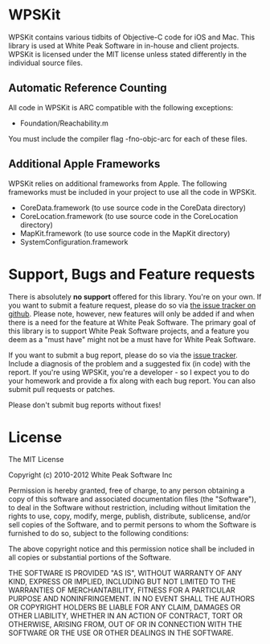 # WPSKit

WPSKit contains various tidbits of Objective-C code for iOS and Mac. This library is used at White Peak Software in in-house and client projects. WPSKit is licensed under the MIT license unless stated differently in the individual source files.

## Automatic Reference Counting

All code in WPSKit is ARC compatible with the following exceptions:

- Foundation/Reachability.m

You must include the compiler flag -fno-objc-arc for each of these files.

## Additional Apple Frameworks

WPSKit relies on additional frameworks from Apple. The following frameworks must be included in your project to use all the code in WPSKit.

- CoreData.framework (to use source code in the CoreData directory)
- CoreLocation.framework (to use source code in the CoreLocation directory) 
- MapKit.framework (to use source code in the MapKit directory)
- SystemConfiguration.framework

# Support, Bugs and Feature requests

There is absolutely **no support** offered for this library. You're on your own. If you want to submit a feature request, please do so via [the issue tracker on github](http://github.com/kirbyt/WPSKit/issues). Please note, however, new features will only be added if and when there is a need for the feature at White Peak Software. The primary goal of this library is to support White Peak Software projects, and a feature you deem as a "must have" might not be a must have for White Peak Software.

If you want to submit a bug report, please do so via the [issue tracker](http://github.com/kirbyt/WPSKit/issues). Include a diagnosis of the problem and a suggested fix (in code) with the report. If you're using WPSKit, you're a developer - so I expect you to do your homework and provide a fix along with each bug report. You can also submit pull requests or patches.

Please don't submit bug reports without fixes!

# License

The MIT License  

Copyright (c) 2010-2012 White Peak Software Inc

Permission is hereby granted, free of charge, to any person obtaining a copy
of this software and associated documentation files (the "Software"), to deal
in the Software without restriction, including without limitation the rights
to use, copy, modify, merge, publish, distribute, sublicense, and/or sell
copies of the Software, and to permit persons to whom the Software is
furnished to do so, subject to the following conditions:

The above copyright notice and this permission notice shall be included in
all copies or substantial portions of the Software.

THE SOFTWARE IS PROVIDED "AS IS", WITHOUT WARRANTY OF ANY KIND, EXPRESS OR
IMPLIED, INCLUDING BUT NOT LIMITED TO THE WARRANTIES OF MERCHANTABILITY,
FITNESS FOR A PARTICULAR PURPOSE AND NONINFRINGEMENT. IN NO EVENT SHALL THE
AUTHORS OR COPYRIGHT HOLDERS BE LIABLE FOR ANY CLAIM, DAMAGES OR OTHER
LIABILITY, WHETHER IN AN ACTION OF CONTRACT, TORT OR OTHERWISE, ARISING FROM,
OUT OF OR IN CONNECTION WITH THE SOFTWARE OR THE USE OR OTHER DEALINGS IN
THE SOFTWARE.